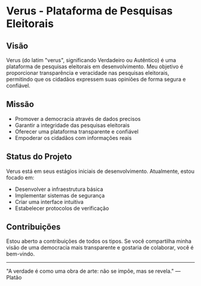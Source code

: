 # Verus - Plataforma de Pesquisas Eleitorais

## Visão

Verus (do latim "verus", significando Verdadeiro ou Autêntico) é uma plataforma de pesquisas eleitorais em desenvolvimento. Meu objetivo é proporcionar transparência e veracidade nas pesquisas eleitorais, permitindo que os cidadãos expressem suas opiniões de forma segura e confiável.

## Missão

- Promover a democracia através de dados precisos
- Garantir a integridade das pesquisas eleitorais
- Oferecer uma plataforma transparente e confiável
- Empoderar os cidadãos com informações reais

## Status do Projeto

Verus está em seus estágios iniciais de desenvolvimento. Atualmente, estou focado em:

- Desenvolver a infraestrutura básica
- Implementar sistemas de segurança
- Criar uma interface intuitiva
- Estabelecer protocolos de verificação

## Contribuições

Estou aberto a contribuições de todos os tipos. Se você compartilha minha visão de uma democracia mais transparente e gostaria de colaborar, você é bem-vindo.

---

"A verdade é como uma obra de arte: não se impõe, mas se revela."
— Platão
